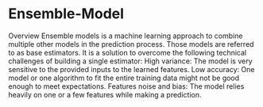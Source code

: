 # Ensemble-Model
Overview Ensemble models is a machine learning approach to combine multiple other models in the prediction process. Those models are referred to as base estimators. It is a solution to overcome the following technical challenges of building a single estimator: High variance: The model is very sensitive to the provided inputs to the learned features. Low accuracy: One model or one algorithm to fit the entire training data might not be good enough to meet expectations. Features noise and bias: The model relies heavily on one or a few features while making a prediction.
